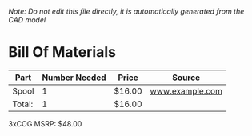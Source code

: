 ###### Note: Do not edit this file directly, it is automatically generated from the CAD model 
# Bill Of Materials 
 |Part|Number Needed|Price|Source| 
 |----|----------|-----|-----|
|Spool|1|$16.00|www.example.com|
|Total: |1|$16.00| |

 3xCOG MSRP: $48.00